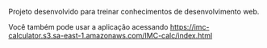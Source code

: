 Projeto desenvolvido para treinar conhecimentos de desenvolvimento web.

Você também pode usar a aplicação acessando https://imc-calculator.s3.sa-east-1.amazonaws.com/IMC-calc/index.html
